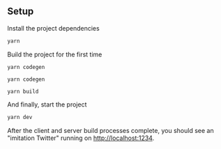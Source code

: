 ## Setup

Install the project dependencies

```sh
yarn
```

Build the project for the first time

```cd server
yarn codegen
```

```cd client
yarn codegen
```

```in home directory
yarn build
```

And finally, start the project

```sh
yarn dev
```

After the client and server build processes complete, you should see an "imitation Twitter" running on [http://localhost:1234](http://localhost:1234).



